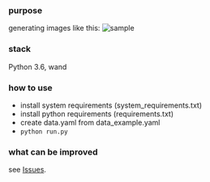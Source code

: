 ### purpose
generating images like this:
![sample](http://i.imgur.com/8fSoWkd.png)

### stack
Python 3.6, wand

### how to use
- install system requirements (system_requirements.txt)
- install python requirements (requirements.txt)
- create data.yaml from data_example.yaml
- `python run.py`

### what can be improved
see [Issues](https://github.com/spbpython/kdpv_generator/issues).